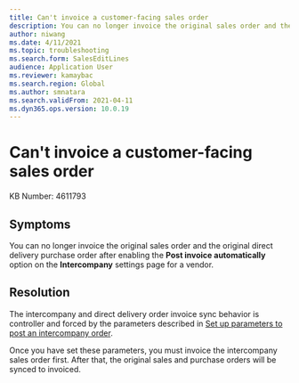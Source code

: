 ```yaml
---
title: Can't invoice a customer-facing sales order
description: You can no longer invoice the original sales order and the original direct delivery purchase order after setting the Post invoice automatically parameters.
author: niwang
ms.date: 4/11/2021
ms.topic: troubleshooting
ms.search.form: SalesEditLines
audience: Application User
ms.reviewer: kamaybac
ms.search.region: Global
ms.author: smnatara
ms.search.validFrom: 2021-04-11
ms.dyn365.ops.version: 10.0.19
---
```


# Can't invoice a customer-facing sales order

KB Number: 4611793

## Symptoms

You can no longer invoice the original sales order and the original direct delivery purchase order after enabling the **Post invoice automatically** option on the **Intercompany** settings page for a vendor.

## Resolution

The intercompany and direct delivery order invoice sync behavior is controller and forced by the parameters described in [Set up parameters to post an intercompany order](/dynamicsax-2012/appuser-itpro/set-up-parameters-to-post-an-intercompany-order).

Once you have set these parameters, you must invoice the intercompany sales order first. After that, the original sales and purchase orders will be synced to invoiced.

